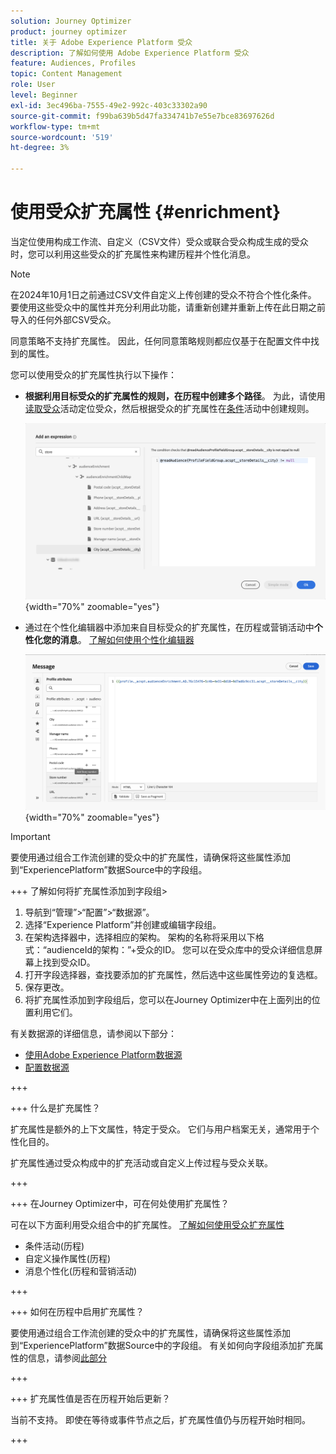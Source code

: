 ```yaml
---
solution: Journey Optimizer
product: journey optimizer
title: 关于 Adobe Experience Platform 受众
description: 了解如何使用 Adobe Experience Platform 受众
feature: Audiences, Profiles
topic: Content Management
role: User
level: Beginner
exl-id: 3ec496ba-7555-49e2-992c-403c33302a90
source-git-commit: f99ba639b5d47fa334741b7e55e7bce83697626d
workflow-type: tm+mt
source-wordcount: '519'
ht-degree: 3%

---
```


# 使用受众扩充属性 {#enrichment}

当定位使用构成工作流、自定义（CSV文件）受众或联合受众构成生成的受众时，您可以利用这些受众的扩充属性来构建历程并个性化消息。

>[!NOTE]
>
>在2024年10月1日之前通过CSV文件自定义上传创建的受众不符合个性化条件。 要使用这些受众中的属性并充分利用此功能，请重新创建并重新上传在此日期之前导入的任何外部CSV受众。
>
>同意策略不支持扩充属性。 因此，任何同意策略规则都应仅基于在配置文件中找到的属性。

您可以使用受众的扩充属性执行以下操作：

* **根据利用目标受众的扩充属性的规则，在历程中创建多个路径**。 为此，请使用[读取受众](../building-journeys/read-audience.md)活动定位受众，然后根据受众的扩充属性在[条件](../building-journeys/condition-activity.md)活动中创建规则。

  ![](assets/audience-enrichment-attribute-condition.png){width="70%" zoomable="yes"}

* 通过在个性化编辑器中添加来自目标受众的扩充属性，在历程或营销活动中&#x200B;**个性化您的消息**。 [了解如何使用个性化编辑器](../personalization/personalization-build-expressions.md)

  ![](assets/audience-enrichment-attribute-perso.png){width="70%" zoomable="yes"}

>[!IMPORTANT]
>
>要使用通过组合工作流创建的受众中的扩充属性，请确保将这些属性添加到“ExperiencePlatform”数据Source中的字段组。
>
+++ 了解如何将扩充属性添加到字段组>
>
1. 导航到“管理”>“配置”>“数据源”。
1. 选择“Experience Platform”并创建或编辑字段组。
1. 在架构选择器中，选择相应的架构。 架构的名称将采用以下格式：“audienceId的架构：”+受众的ID。 您可以在受众库中的受众详细信息屏幕上找到受众ID。
1. 打开字段选择器，查找要添加的扩充属性，然后选中这些属性旁边的复选框。
1. 保存更改。
1. 将扩充属性添加到字段组后，您可以在Journey Optimizer中在上面列出的位置利用它们。
>
有关数据源的详细信息，请参阅以下部分：
>
* [使用Adobe Experience Platform数据源](../datasource/adobe-experience-platform-data-source.md)
* [配置数据源](../datasource/configure-data-sources.md)
>
+++







+++ 什么是扩充属性？

扩充属性是额外的上下文属性，特定于受众。 它们与用户档案无关，通常用于个性化目的。

扩充属性通过受众构成中的扩充活动或自定义上传过程与受众关联。

+++

+++ 在Journey Optimizer中，可在何处使用扩充属性？

可在以下方面利用受众组合中的扩充属性。 [了解如何使用受众扩充属性](#enrichment)

* 条件活动(历程)
* 自定义操作属性(历程)
* 消息个性化(历程和营销活动)

+++

+++ 如何在历程中启用扩充属性？

要使用通过组合工作流创建的受众中的扩充属性，请确保将这些属性添加到“ExperiencePlatform”数据Source中的字段组。 有关如何向字段组添加扩充属性的信息，请参阅[此部分](#enrichment)

+++

+++ 扩充属性值是否在历程开始后更新？

当前不支持。 即使在等待或事件节点之后，扩充属性值仍与历程开始时相同。

+++
